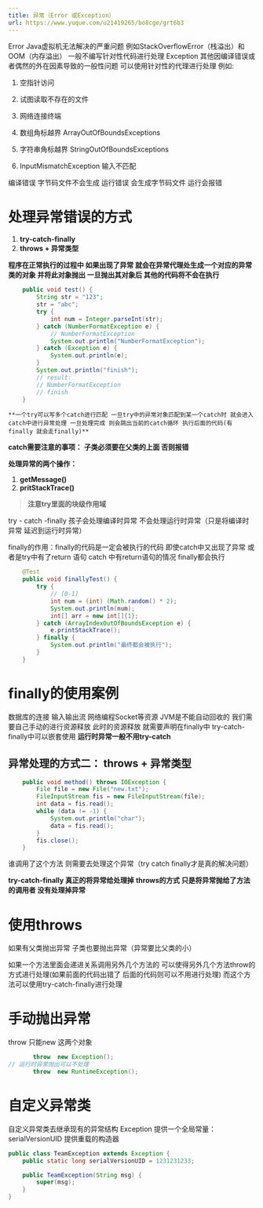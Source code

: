 ```yaml
---
title: 异常（Error 或Exception）
url: https://www.yuque.com/u21419265/bo8cge/grt6b3
---
```


Error Java虚拟机无法解决的严重问题 例如StackOverflowError（栈溢出）和OOM（内存溢出） 一般不编写针对性代码进行处理
Exception 其他因编译错误或者偶然的外在因素导致的一般性问题 可以使用针对性的代理进行处理&#x20;
例如:

1. 空指针访问

2. 试图读取不存在的文件

3. 网络连接终端

4. 数组角标越界 ArrayOutOfBoundsExceptions

5. 字符串角标越界 StringOutOfBoundsExceptions

6. InputMismatchException 输入不匹配

编译错误 字节码文件不会生成
运行错误 会生成字节码文件 运行会报错



# 处理异常错误的方式

1. **try-catch-finally**
2. **throws + 异常类型**

**程序在正常执行的过程中 如果出现了异常 就会在异常代理处生成一个对应的异常类的对象 并将此对象抛出  一旦抛出其对象后 其他的代码将不会在执行**

```java
    public void test() {
        String str = "123";
        str = "abc";
        try {
            int num = Integer.parseInt(str);
        } catch (NumberFormatException e) {
            // NumberFormatException
            System.out.println("NumberFormatException");
        } catch (Exception e) {
            System.out.println(e);
        }
        System.out.println("finish");
        // result:
        // NumberFormatException
        // finish
    }
```

    **一个try可以写多个catch进行匹配 一旦try中的异常对象匹配到某一个catch时 就会进入catch中进行异常处理 一旦处理完成 则会跳出当前的catch循环 执行后面的代码(有finally 就会走finally)**

**catch需要注意的事项：**
**子类必须要在父类的上面 否则报错**

**处理异常的两个操作：**

1. **getMessage()**
2. **pritStackTrace()**

> **注意try里面的块级作用域**

try - catch -finally 孩子会处理编译时异常 不会处理运行时异常（只是将编译时异常 延迟到运行时异常）

finally的作用：finally的代码是一定会被执行的代码 即使catch中又出现了异常 或者是try中有了return 语句 catch 中有return语句的情况 finally都会执行

```java
    @Test
    public void finallyTest() {
        try {
            // [0-1]
            int num = (int) (Math.random() * 2);
            System.out.println(num);
            int[] arr = new int[]{1};
        } catch (ArrayIndexOutOfBoundsException e) {
            e.printStackTrace();
        } finally {
            System.out.println("最终都会被执行");
        }
    }
```



# finally的使用案例

数据库的连接 输入输出流 网络编程Socket等资源 JVM是不能自动回收的 我们需要自己手动的进行资源释放 此时的资源释放 就需要声明在finally中
try-catch-finally中可以嵌套使用
**运行时异常一般不用try-catch**

## 异常处理的方式二： throws  + 异常类型

```java
    public void method() throws IOException {
        File file = new File("new.txt");
        FileInputStream fis = new FileInputStream(file);
        int data = fis.read();
        while (data != -1) {
            System.out.println("char");
            data = fis.read();
        }
        fis.close();
    }
```

谁调用了这个方法 则需要去处理这个异常（try catch finally才是真的解决问题）

**try-catch-finally 真正的将异常给处理掉**
**throws的方式 只是将异常抛给了方法的调用者 没有处理掉异常**



# 使用throws

如果有父类抛出异常 子类也要抛出异常（异常要比父类的小）

如果一个方法里面会递进关系调用另外几个方法的 可以使得另外几个方法throw的方式进行处理(如果前面的代码出错了 后面的代码则可以不用进行处理) 而这个方法可以使用try-catch-finally进行处理



# 手动抛出异常

throw
只能new 这两个对象

```java
       throw  new Exception();
// 运行时异常抛出可以不处理
       throw  new RuntimeException();
```



# 自定义异常类

自定义异常类去继承现有的异常结构 Exception
提供一个全局常量： serialVersionUID
提供重载的构造器

```java
public class TeamException extends Exception {
    public static long serialVersionUID = 1231231233;

    public TeamException(String msg) {
        super(msg);
    }
}

```
